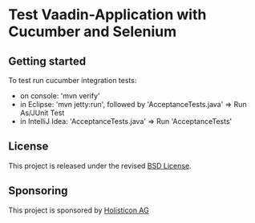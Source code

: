 Test Vaadin-Application with Cucumber and Selenium
==================================================

## Getting started
To test run cucumber integration tests:
* on console:          'mvn verify'
* in Eclipse:          'mvn jetty:run', followed by 'AcceptanceTests.java' => Run As/JUnit Test
* in IntelliJ Idea:    'AcceptanceTests.java' => Run 'AcceptanceTests'

## License
This project is released under the revised [BSD License](LICENSE).

## Sponsoring
This project is sponsored by [Holisticon AG](http://www.holisticon.de/)
